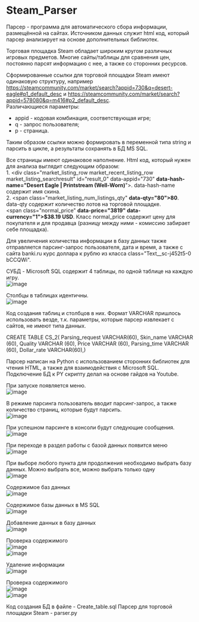 # Steam_Parser

Парсер - программа для автоматического сбора информации, размещённой на сайтах. Источником данных служит html код, который парсер анализирует на основе дополнительных библиотек.

Торговая площадка Steam обладает широким кругом различных игровых предметов. Многие сайты/таблицы для сравнения цен, постоянно парсят информацию с нее, а также со сторонних ресурсов.

Сформированные ссылки для торговой площадки Steam имеют одинаковую структуру, например https://steamcommunity.com/market/search?appid=730&q=desert-eagle#p1_default_desc и https://steamcommunity.com/market/search?appid=578080&q=m416#p2_default_desc. <br>
Различающиеся параметры: <br>
* appid - кодовая комбинация, соответствующая игре;
* q - запрос пользователя;
* p - страница.
  
Таким образом ссылки можно формировать в переменной типа string и парсить в цикле, а результаты сохранять в БД MS SQL.

Все страницы имеют одинаковое наполнение. Html код, который нужен для анализа выглядит следующим образом: <br> 1. <div class="market_listing_row market_recent_listing_row market_listing_searchresult" id="result_0" data-appid="730" **data-hash-name="Desert Eagle | Printstream (Well-Worn)**">. data-hash-name содержит имя скина. <br> 2. <span class="market_listing_num_listings_qty" **data-qty="80">80**</span>. data-qty содержит количество лотов на торговой площадке. <br> <span class="normal_price" **data-price="3819" data-currency="1">$38.19 USD**</span>. Класс normal_price содержит цену для покупателя и для продавца (разницу между ними - комиссию забирает себе площадка). 

Для увеличения количества информации в базу данных также отправляется парсинг-запрос пользователя, дата и время, а также с сайта banki.ru курс доллара к рублю из класса class="Text__sc-j452t5-0 bCCQWi".

СУБД - Microsoft SQL содержит 4 таблицы, по одной таблице на каждую игру. <br>
![image](https://github.com/DerbiLow/Steam-Parser/assets/126500303/dab98eb8-6414-4906-a842-c60500eec131) <br>

Столбцы в таблицах идентичны. <br>
![image](https://github.com/DerbiLow/Steam-Parser/assets/126500303/49b4f8f9-a09b-425d-8c10-f9f501aec896) <br>

Код создания таблиц и столбцов в них. Формат VARCHAR пришлось использовать везде, т.к. параметры, которые парсер извлекает с сайтов, не имеют типа данных.

CREATE TABLE CS_2(
Parsing_request VARCHAR(60),
Skin_name VARCHAR (60),
Quality VARCHAR (60),
Price VARCHAR (60),
Parsing_time VARCHAR (60),
Dollar_rate VARCHAR(60),)

Парсер написан на Python с использованием сторонних библиотек для чтения HTML, а также для взаимодействия с Microsoft SQL. Подключение БД к PY скрипту делал на основе гайдов на Youtube. 


При запуске появляется меню. <br>
![image](https://github.com/DerbiLow/Steam-Parser/assets/126500303/d905eeed-a7d2-4be3-939e-98fcb8fa49b2)

В режиме парсинга пользователь вводит парсинг-запрос, а также количество страниц, которые будут парсить.<br>
![image](https://github.com/DerbiLow/Steam-Parser/assets/126500303/792127da-0276-4ef6-96e1-a20a6d967f0f)<br>

При успешном парсинге в консоли будут следующие сообщения.<br>
![image](https://github.com/DerbiLow/Steam-Parser/assets/126500303/ca680092-9408-4a90-84df-c29d0f25814a)

При переходе в раздел работы с базой данных появится меню<br>
![image](https://github.com/DerbiLow/Steam-Parser/assets/126500303/8f2b9d20-4e74-4697-b872-114f918462b8)

При выборе любого пункта для продолжения необходимо выбрать базу данных. Можно выбрать все, можно выбрать только одну<br>
![image](https://github.com/DerbiLow/Steam-Parser/assets/126500303/dd2b0c75-a804-48c3-a251-df55818930c4)

Содержимое баз данных<br>
![image](https://github.com/DerbiLow/Steam-Parser/assets/126500303/5bf1b46d-8181-4925-90a1-997af2de090a)

Содержимое базы данных в MS SQL<br>
![image](https://github.com/DerbiLow/Steam-Parser/assets/126500303/b27cbcde-14bc-4e96-8788-04b7e0358641)

Добавление данных в базу данных<br>
![image](https://github.com/DerbiLow/Steam-Parser/assets/126500303/b1cc936b-57e7-4312-b2de-d507162c8a98)

Проверка содержимого <br>
![image](https://github.com/DerbiLow/Steam-Parser/assets/126500303/6d84c2d1-6327-49a1-86bb-b61f6497f730)<br>
![image](https://github.com/DerbiLow/Steam-Parser/assets/126500303/7e3700ca-0848-47d2-a5e9-3c606f4ee7d9)

Удаление информации<br>
![image](https://github.com/DerbiLow/Steam-Parser/assets/126500303/aae9aeca-4b9e-436c-95f7-3ff1825a05b7)

Проверка содержимого <br>
![image](https://github.com/DerbiLow/Steam-Parser/assets/126500303/484a568d-e891-4ada-92df-a359803f9b6a)<br>
![image](https://github.com/DerbiLow/Steam-Parser/assets/126500303/969c50a6-764c-4b80-add9-edbf0dc5fa70)

Код создания БД в файле - Create_table.sql
Парсер для торговой площадки Steam - parser.py


